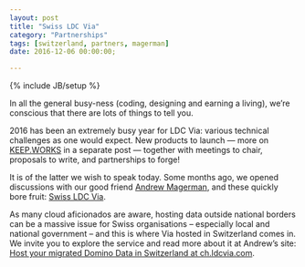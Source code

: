 ```yaml
---
layout: post
title: "Swiss LDC Via"
category: "Partnerships"
tags: [switzerland, partners, magerman]
date: 2016-12-06 00:00:00;

---
```

{% include JB/setup %}

In all the general busy-ness (coding, designing and earning a living), we’re conscious that there are lots of things to tell you.

2016 has been an extremely busy year for LDC Via: various technical challenges as one would expect. New products to launch — more on [KEEP.WORKS](http://keep.works) in a separate post — together with meetings to chair, proposals to write, and partnerships to forge!

It is of the latter we wish to speak today. Some months ago, we opened discussions with our good friend [Andrew Magerman](http://www.magerman.com/en/Homepage.html), and these quickly bore fruit: [Swiss LDC Via](http://ch.ldcvia.com).

As many cloud aficionados are aware, hosting data outside national borders can be a massive issue for Swiss organisations – especially local and national government – and this is where Via hosted in Switzerland comes in. We invite you to explore the service and read more about it at Andrew’s site: [Host your migrated Domino Data in Switzerland at ch.ldcvia.com](https://blog.magerman.com/2016/11/14/host-your-migrated-domino-data-in-switzerland-at-ch-ldcvia-com/).
